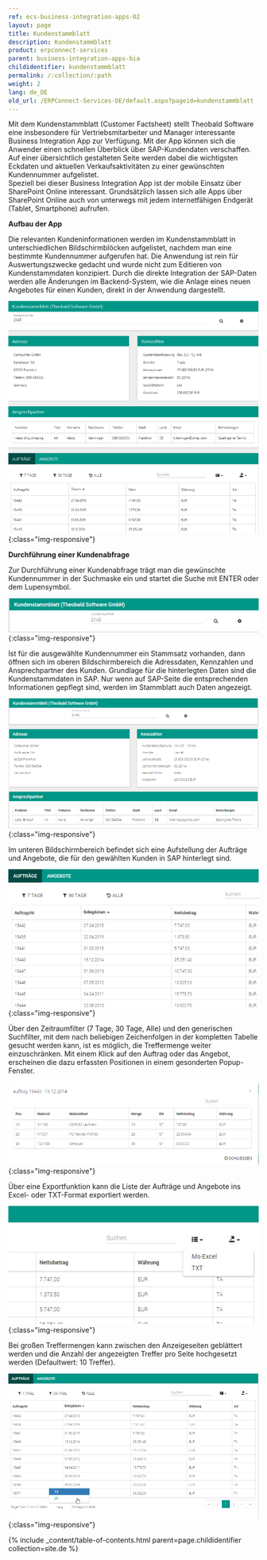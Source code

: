 ```yaml
---
ref: ecs-business-integration-apps-02
layout: page
title: Kundenstammblatt
description: Kundenstammblatt
product: erpconnect-services
parent: business-integration-apps-bia
childidentifier: kundenstammblatt
permalink: /:collection/:path
weight: 2
lang: de_DE
old_url: /ERPConnect-Services-DE/default.aspx?pageid=kundenstammblatt
---
```


Mit dem Kundenstammblatt (Customer Factsheet) stellt Theobald Software eine insbesondere für Vertriebsmitarbeiter und Manager interessante Business Integration App zur Verfügung. Mit der App können sich die Anwender einen schnellen Überblick über SAP-Kundendaten verschaffen. Auf einer übersichtlich gestalteten Seite werden dabei die wichtigsten Eckdaten und aktuellen Verkaufsaktivitäten zu einer gewünschten Kundennummer aufgelistet. <br>
Speziell bei dieser Business Integration App ist der mobile Einsatz über SharePoint Online interessant. Grundsätzlich lassen sich alle Apps über SharePoint Online auch von unterwegs mit jedem internetfähigen Endgerät (Tablet, Smartphone) aufrufen.

**Aufbau der App**

Die relevanten Kundeninformationen werden im Kundenstammblatt in unterschiedlichen Bildschirmblöcken aufgelistet, nachdem man eine bestimmte Kundennummer aufgerufen hat. Die Anwendung ist rein für Auswertungszwecke gedacht und wurde nicht zum Editieren von Kundenstammdaten konzipiert. Durch die direkte Integration der SAP-Daten werden alle Änderungen im Backend-System, wie die Anlage eines neuen Angebotes für einen Kunden, direkt in der Anwendung dargestellt.

![ECS-BIA-CustomerFactsheet1](/img/content/ECS-BIA-CustomerFactsheet1.png){:class="img-responsive"}

**Durchführung einer Kundenabfrage**

Zur Durchführung einer Kundenabfrage trägt man die gewünschte Kundennummer in der Suchmaske ein und startet die Suche mit ENTER oder dem Lupensymbol.

![ECS-BIA-CustomerFactsheet2](/img/content/ECS-BIA-CustomerFactsheet2.png){:class="img-responsive"}

Ist für die ausgewählte Kundennummer ein Stammsatz vorhanden, dann öffnen sich im oberen Bildschirmbereich die Adressdaten, Kennzahlen und Ansprechpartner des Kunden. Grundlage für die hinterlegten Daten sind die Kundenstammdaten in SAP. Nur wenn auf SAP-Seite die entsprechenden Informationen gepflegt sind, werden im Stammblatt auch Daten angezeigt. 

![ECS-BIA-CustomerFactsheet3](/img/content/ECS-BIA-CustomerFactsheet3.png){:class="img-responsive"}

Im unteren Bildschirmbereich befindet sich eine Aufstellung der Aufträge und Angebote, die für den gewählten Kunden in SAP hinterlegt sind. 

![ECS-BIA-CustomerFactsheet4](/img/content/ECS-BIA-CustomerFactsheet4.png){:class="img-responsive"}

Über den Zeitraumfilter (7 Tage, 30 Tage, Alle) und den generischen Suchfilter, mit dem nach beliebigen Zeichenfolgen in der kompletten Tabelle gesucht werden kann, ist es möglich, die Treffermenge weiter einzuschränken. Mit einem Klick auf den Auftrag oder das Angebot, erscheinen die dazu erfassten Positionen in einem gesonderten Popup-Fenster.

![ECS-BIA-CustomerFactsheet6](/img/content/ECS-BIA-CustomerFactsheet6.png){:class="img-responsive"}

Über eine Exportfunktion kann die Liste der Aufträge und Angebote ins Excel- oder TXT-Format exportiert werden. 

![ECS-BIA-CustomerFactsheet7](/img/content/ECS-BIA-CustomerFactsheet7.png){:class="img-responsive"}

Bei großen Treffermengen kann zwischen den Anzeigeseiten geblättert werden und die Anzahl der 
angezeigten Treffer pro Seite hochgesetzt werden (Defaultwert: 10 Treffer).

![ECS-BIA-CustomerFactsheet8](/img/content/ECS-BIA-CustomerFactsheet8.png){:class="img-responsive"}


{% include _content/table-of-contents.html parent=page.childidentifier collection=site.de %}